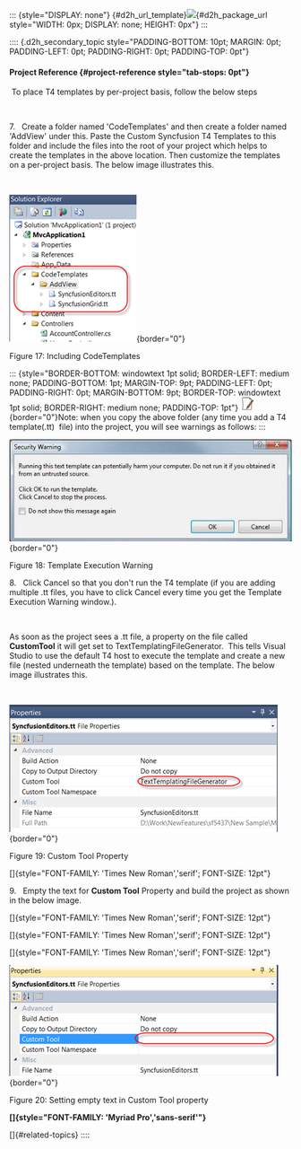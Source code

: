 ::: {style="DISPLAY: none"}
[](ms-xhelp:///?Id=d2h_url_template){#d2h_url_template}![](!package_url!){#d2h_package_url style="WIDTH: 0px; DISPLAY: none; HEIGHT: 0px"}
:::

:::: {.d2h_secondary_topic style="PADDING-BOTTOM: 10pt; MARGIN: 0pt; PADDING-LEFT: 0pt; PADDING-RIGHT: 0pt; PADDING-TOP: 0pt"}
#### Project Reference {#project-reference style="tab-stops: 0pt"}

 To place T4 templates by per-project basis, follow the below steps

 

7.   Create a folder named 'CodeTemplates' and then create a folder named  'AddView' under this. Paste the Custom Syncfusion T4 Templates to this folder and include the files into the root of your project which helps to create the templates in the above location. Then customize the templates on a per-project basis. The below image illustrates this.

 

![](ImagesExt/image56_22.png){border="0"}

Figure 17: Including CodeTemplates

::: {style="BORDER-BOTTOM: windowtext 1pt solid; BORDER-LEFT: medium none; PADDING-BOTTOM: 1pt; MARGIN-TOP: 9pt; PADDING-LEFT: 0pt; PADDING-RIGHT: 0pt; MARGIN-BOTTOM: 9pt; BORDER-TOP: windowtext 1pt solid; BORDER-RIGHT: medium none; PADDING-TOP: 1pt"}
![](ImagesExt/image56_5.jpg){border="0"}Note: when you copy the above folder (any time you add a T4 template(.tt)  file) into the project, you will see warnings as follows:
:::

![](ImagesExt/image56_23.jpg){border="0"}

Figure 18: Template Execution Warning

8.   Click Cancel so that you don't run the T4 template (if you are adding multiple .tt files, you have to click Cancel every time you get the Template Execution Warning window.). 

 

As soon as the project sees a .tt file, a property on the file called **CustomTool** it will get set to TextTemplatingFileGenerator.  This tells Visual Studio to use the default T4 host to execute the template and create a new file (nested underneath the template) based on the template. The below image illustrates this.

 

![](ImagesExt/image56_24.png){border="0"}

Figure 19: Custom Tool Property

[]{style="FONT-FAMILY: 'Times New Roman','serif'; FONT-SIZE: 12pt"} 

9.   Empty the text for **Custom Tool** Property and build the project as shown in the below image.

[]{style="FONT-FAMILY: 'Times New Roman','serif'; FONT-SIZE: 12pt"} 

[]{style="FONT-FAMILY: 'Times New Roman','serif'; FONT-SIZE: 12pt"} 

[]{style="FONT-FAMILY: 'Times New Roman','serif'; FONT-SIZE: 12pt"} 

![](ImagesExt/image56_25.png){border="0"}

Figure 20: Setting empty text in Custom Tool property

**[]{style="FONT-FAMILY: 'Myriad Pro','sans-serif'"}** 

[]{#related-topics}
::::
